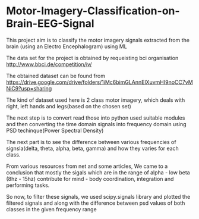 # Motor-Imagery-Classification-on-Brain-EEG-Signal
This project aim is to classify the motor imagery signals extracted from the brain (using an Electro Encephalogram) using ML 

The data set for the project is obtained by requeisting bci organisation 
http://www.bbci.de/competition/iv/

The obtained dataset can be found from
https://drive.google.com/drive/folders/1iMc6bimGLAnnElXuvmHI9noCC7vMNiC9?usp=sharing

The kind of dataset used here is 2 class motor imagery, which deals with right, left hands and legs(based on the chosen set)

The next step is to convert read those into python used suitable modules and then converting the time domain signals into frequency domain using PSD techinque(Power Spectral Density)

The next part is to see the difference between various frequencies of signsla(delta, theta, alpha, beta, gamma) and how they varies for each class. 

From various resources from net and some articles, We came to a conclusion that mostly the sigals which are in the range of alpha - low beta (8hz - 15hz) contribute for
mind - body coordination, integration and performing tasks.

So now, to filter these signals, we used scipy.signals library and plotted the filtered signals and along with the difference between psd values of both classes in the given 
frequency range



